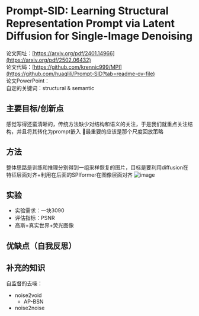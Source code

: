 # Prompt-SID: Learning Structural Representation Prompt via Latent Diffusion for Single-Image Denoising
论文网址：[https://arxiv.org/pdf/2401.14966](https://arxiv.org/pdf/2502.06432)  
论文代码：[https://github.com/krennic999/MPI](https://github.com/huaqlili/Prompt-SID?tab=readme-ov-file)  
论文PowerPoint：  
自定的关键词：structural & semantic


## 主要目标/创新点
感觉写得还蛮清晰的，传统方法缺少对结构和语义的关注，于是我们就重点关注结构，并且将其转化为prompt嵌入
🌟最重要的应该是那个尺度回放策略

## 方法
整体思路是训练和推理分别得到一组采样恢复的图片，目标是要利用diffusion在特征层面对齐+利用在后面的SPIformer在图像层面对齐
![image](https://github.com/user-attachments/assets/b52d353f-51ce-44c4-a901-20046c2efca4)


## 实验
- 实验需求：一块3090
- 评估指标：PSNR
- 高斯+真实世界+荧光图像


## 优缺点（自我反思）


## 补充的知识
自监督的去噪：  
- noise2void
  - AP-BSN
- noise2noise

